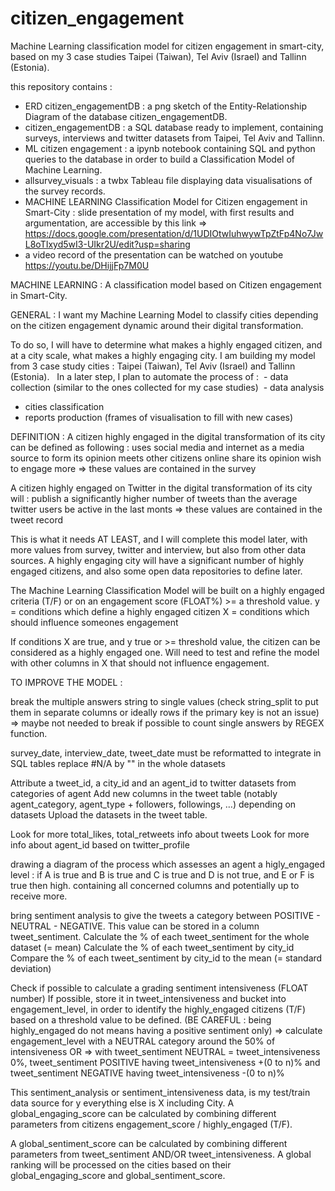 # citizen_engagement
Machine Learning classification model for citizen engagement in smart-city, based on my 3 case studies Taipei (Taiwan), Tel Aviv (Israel) and Tallinn (Estonia).

this repository contains : 
- ERD citizen_engagementDB : a png sketch of the Entity-Relationship Diagram of the database citizen_engagementDB.
- citizen_engagementDB : a SQL database ready to implement, containing surveys, interviews and twitter datasets from Taipei, Tel Aviv and Tallinn.
- ML citizen engagement : a ipynb notebook containing SQL and python queries to the database in order to build a Classification Model of Machine Learning. 
- allsurvey_visuals : a twbx Tableau file displaying data visualisations of the survey records. 
- MACHINE LEARNING Classification Model for Citizen engagement in Smart-City : slide presentation of my model, with first results and argumentation, are accessible by this link =>  https://docs.google.com/presentation/d/1UDIOtwIuhwywTpZtFp4No7JwL8oTIxyd5wI3-UIkr2U/edit?usp=sharing
- a video record of the presentation can be watched on youtube https://youtu.be/DHijjFp7M0U 



MACHINE LEARNING : A classification model based on Citizen engagement in Smart-City. 

GENERAL : 
I want my Machine Learning Model to classify cities depending on the citizen engagement dynamic around their digital transformation.

To do so, I will have to determine what makes a highly engaged citizen, and at a city scale, what makes a highly engaging city.
I am building my model from 3 case study cities : Taipei (Taiwan), Tel Aviv (Israel) and Tallinn (Estonia).   In a later step, I plan to automate the process of :  - data collection (similar to the ones collected for my case studies)  - data analysis
- cities classification 
- reports production (frames of visualisation to fill with new cases)


DEFINITION : 
A citizen highly engaged in the digital transformation of its city can be defined as following :
uses social media and internet as a media source to form its opinion
meets other citizens online 
share its opinion
wish to engage more
=> these values are contained in the survey 

A citizen highly engaged on Twitter in the digital transformation of its city will :
publish a significantly higher number of tweets than the average twitter users
be active in the last monts
=> these values are contained in the tweet record

This is what it needs AT LEAST, and I will complete this model later, with more values from survey, twitter and interview, but also from other data sources. 
A highly engaging city will have a significant number of highly engaged citizens, and also some open data repositories to define later. 

The Machine Learning Classification Model will be built on a highly engaged criteria (T/F) or on an engagement score (FLOAT%) >= a threshold value. 
y = conditions which define a highly engaged citizen
X = conditions which should influence someones engagement 

If conditions X are true, and y true or >= threshold value, the citizen can be considered as a highly engaged one. Will need to test and refine the model with other columns in X that should not influence engagement. 




TO IMPROVE THE MODEL :

break the multiple answers string to single values (check string_split to put them in separate columns or ideally rows if the primary key is not an issue) => maybe not needed to break if possible to count single answers by REGEX function.

survey_date, interview_date, tweet_date must be reformatted to integrate in SQL tables
replace #N/A by "" in the whole datasets

Attribute a tweet_id, a city_id and an agent_id to twitter datasets from categories of agent
Add new columns in the tweet table (notably agent_category, agent_type + followers, followings, …) depending on datasets
Upload the datasets in the tweet table. 

Look for more total_likes, total_retweets info about tweets
Look for more info about agent_id based on twitter_profile

drawing a diagram of the process which assesses an agent a higly_engaged level :
if A is true and B is true and C is true and D is not true, and E or F is true then high. 
containing all concerned columns and potentially up to receive more. 

bring sentiment analysis to give the tweets a category between POSITIVE - NEUTRAL - NEGATIVE. 
This value can be stored in a column tweet_sentiment. 
Calculate the % of each tweet_sentiment for the whole dataset (= mean)
Calculate the % of each tweet_sentiment by city_id 
Compare the % of each tweet_sentiment by city_id to the mean (= standard deviation)

Check if possible to calculate a grading sentiment intensiveness (FLOAT number) 
If possible, store it in tweet_intensiveness and bucket into engagement_level, in order to identify the highly_engaged citizens (T/F) based on a threshold value to be defined. 
(BE CAREFUL : being highly_engaged do not means having a positive sentiment only) => calculate engagement_level with a NEUTRAL category around the 50% of intensiveness OR => with tweet_sentiment NEUTRAL = tweet_intensiveness 0%, tweet_sentiment POSITIVE having tweet_intensiveness +(0 to n)% and tweet_sentiment NEGATIVE having tweet_intensiveness -(0 to n)%

This sentiment_analysis or sentiment_intensiveness data, is my test/train data source for y everything else is X including City. 
A global_engaging_score can be calculated by combining different parameters from citizens engagement_score / highly_engaged (T/F).

A global_sentiment_score can be calculated by combining different parameters from tweet_sentiment AND/OR tweet_intensiveness.
A global ranking will be processed on the cities based on their global_engaging_score and global_sentiment_score.

